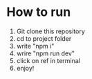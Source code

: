 # How to run

1. Git clone this repository
2. cd to project folder
3. write "npm i"
4. wrire "npm run dev"
5. click on ref in terminal
6. enjoy!
